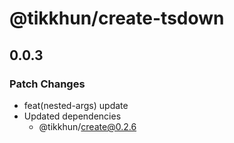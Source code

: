 # @tikkhun/create-tsdown

## 0.0.3

### Patch Changes

- feat(nested-args) update
- Updated dependencies
  - @tikkhun/create@0.2.6
